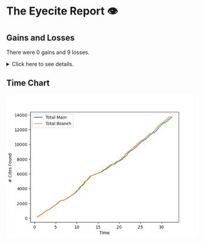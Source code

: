 # The Eyecite Report :eye:



Gains and Losses
---------
There were 0 gains and 9 losses.

<details>
<summary>Click here to see details.</summary>

|    |   ID |   GAIN | LOSS                      |   OPINION_ID |   -- |
|---:|-----:|-------:|:--------------------------|-------------:|-----:|
|  0 |  115 |        | 86 N. Y. Supplement, 1003 |      5605989 |      |
|  1 |  115 |        | 57 N. Y. Supplement, 372  |      5605989 |      |
|  2 |  119 |        | 20 NE2d 982               |      5633658 |      |
|  3 |  119 |        | 205 NE2d 1                |      5633658 |      |
|  4 |  375 |        | 444 NE2d 1071             |      1308185 |      |
|  5 |  432 |        | 150 NE2d 100              |      1433305 |      |
|  6 |  592 |        | 517 NE2d 1300             |       901384 |      |
|  7 |  592 |        | 535 NE2d 1255             |       901384 |      |
|  8 |  592 |        | 517 NE2d at 1302          |       901384 |      |

</details>


Time Chart
---------
![image](https://github.com/flooie/pingme/blob/artifacts/benchmark/pr11-time-comparison.png?raw=true)

